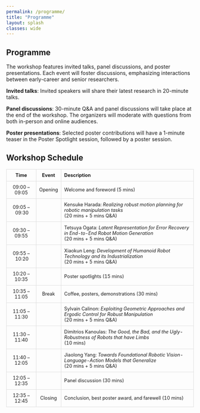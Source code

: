 ```yaml
---
permalink: /programme/
title: "Programme"
layout: splash
classes: wide
---
```


## Programme

The workshop features invited talks, panel discussions, and poster presentations. Each event will foster discussions, emphasizing interactions between early-career and senior researchers.

**Invited talks**: Invited speakers will share their latest research in 20-minute talks.

**Panel discussions**: 30-minute Q&A and panel discussions will take place at the end of the workshop. The organizers will moderate with questions from both in-person and online audiences.

**Poster presentations**: Selected poster contributions will have a 1-minute teaser in the Poster Spotlight session, followed by a poster session.

## Workshop Schedule

<style>
  table {
    width: 100%;
    border-collapse: collapse;
    font-size: 0.9em; /* Increase the font size */
  }
  th, td {
    border: 1px solid #ddd;
    padding: 8px;
    text-align: center;
  }
</style>

<!-- 
|     Time      |  Event  | Description                                           | 
| :-----------: | :-----: | :---------------------------------------------------- |
| 08:30 – 08:35 | Opening | Welcome and foreword (5 mins)                         |
| 08:35 – 09:00 |         | Kensuke Harada: *Realizing robust motion planning for robotic manipulation tasks*  <br> (20 mins + 5 mins Q&A)|
| 09:00 – 09:25 |         | Tetsuya Ogata: *Latent Representation for Error Recovery in End-to-End Robot Motion Generation* <br> (20 mins + 5 mins Q&A)|
| 09:25 – 09:50 |         | Xiaokun Leng: *Development of Humanoid Robot Technology and its Industrialization* <br> (20 mins + 5 mins Q&A)|
| 09:50 – 10:15 |         | Sylvain Calinon: *Exploiting Geometric Approaches and Ergodic Control for Robust Manipulation* <br> (20 mins + 5 mins Q&A)|
| 10:15 – 10:30 |         | Poster spotlights (15 mins)                           |
| 10:30 – 11:00 |  Break  | Coffee, posters, demonstrations (30 mins)             |
| 11:15 – 11:25 |         | Dimitrios Kanoulas: *The Good, the Bad, and the Ugly-Robustness of Robots that have Limbs* <br> (10 min)|
| 11:25 – 11:50 |         | Jiaolong Yang: *Towards Foundational Robotic Vision-Language-Action Models that Generalize* <br> (20 mins + 5 mins Q&A)|
| 11:50 – 12:20 |         | Panel discussion (30 mins)                            |
| 12:20 – 12:30 | Closing | Conclusion, best poster award, and farewell (10 mins)  | -->

|     Time      |  Event  | Description                                           | 
| :-----------: | :-----: | :---------------------------------------------------- |
| 09:00 – 09:05 | Opening | Welcome and foreword (5 mins)                         |
| 09:05 – 09:30 |         | Kensuke Harada: *Realizing robust motion planning for robotic manipulation tasks*  <br> (20 mins + 5 mins Q&A)|
| 09:30 – 09:55 |         | Tetsuya Ogata: *Latent Representation for Error Recovery in End-to-End Robot Motion Generation* <br> (20 mins + 5 mins Q&A)|
| 09:55 – 10:20 |         | Xiaokun Leng: *Development of Humanoid Robot Technology and its Industrialization* <br> (20 mins + 5 mins Q&A)|
| 10:20 – 10:35 |         | Poster spotlights (15 mins)                           |
| 10:35 – 11:05 |  Break  | Coffee, posters, demonstrations (30 mins)             |
| 11:05 – 11:30 |         | Sylvain Calinon: *Exploiting Geometric Approaches and Ergodic Control for Robust Manipulation* <br> (20 mins + 5 mins Q&A)|
| 11:30 – 11:40 |         | Dimitrios Kanoulas: *The Good, the Bad, and the Ugly-Robustness of Robots that have Limbs* <br> (10 mins)|
| 11:40 – 12:05 |         | Jiaolong Yang: *Towards Foundational Robotic Vision-Language-Action Models that Generalize* <br> (20 mins + 5 mins Q&A)|
| 12:05 – 12:35 |         | Panel discussion (30 mins)                             |
| 12:35 – 12:45 | Closing | Conclusion, best poster award, and farewell (10 mins)  |

